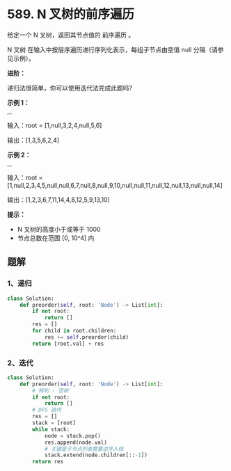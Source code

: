 # 589. N 叉树的前序遍历

给定一个 N 叉树，返回其节点值的 前序遍历 。

N 叉树 在输入中按层序遍历进行序列化表示，每组子节点由空值 null 分隔（请参见示例）。

 

**进阶：**

递归法很简单，你可以使用迭代法完成此题吗?

 

**示例 1：**

<img src="https://assets.leetcode.com/uploads/2018/10/12/narytreeexample.png" alt="img" style="zoom:25%;" />

输入：root = [1,null,3,2,4,null,5,6]

输出：[1,3,5,6,2,4]

**示例 2：**

<img src="https://assets.leetcode.com/uploads/2019/11/08/sample_4_964.png" alt="img" style="zoom:25%;" />

输入：root = [1,null,2,3,4,5,null,null,6,7,null,8,null,9,10,null,null,11,null,12,null,13,null,null,14]

输出：[1,2,3,6,7,11,14,4,8,12,5,9,13,10]

**提示：**

- N 叉树的高度小于或等于 1000
- 节点总数在范围 [0, 10^4] 内

## 题解

### 1、递归

```python
class Solution:
    def preorder(self, root: 'Node') -> List[int]:
        if not root:
            return []
        res = []
        for child in root.children:
            res += self.preorder(child)
        return [root.val] + res
```

### 2、迭代

```python
class Solution:
    def preorder(self, root: 'Node') -> List[int]:
    	# 特判 - 空树
        if not root:
            return []
       	# DFS 迭代
        res = []
        stack = [root]
        while stack:
            node = stack.pop()
            res.append(node.val)
            # 关键是子节点列表需要逆序入栈
            stack.extend(node.children[::-1])
        return res
```

